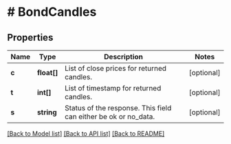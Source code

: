 # # BondCandles

## Properties

Name | Type | Description | Notes
------------ | ------------- | ------------- | -------------
**c** | **float[]** | List of close prices for returned candles. | [optional]
**t** | **int[]** | List of timestamp for returned candles. | [optional]
**s** | **string** | Status of the response. This field can either be ok or no_data. | [optional]

[[Back to Model list]](../../README.md#models) [[Back to API list]](../../README.md#endpoints) [[Back to README]](../../README.md)
